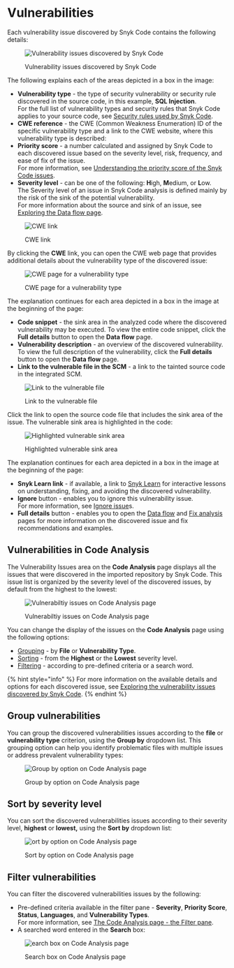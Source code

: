 # Vulnerabilities

Each vulnerability issue discovered by Snyk Code contains the following details:

<figure><img src="../../../../.gitbook/assets/Snyk Code - Results - Issues - diagram.png" alt="Vulnerability issues discovered by Snyk Code"><figcaption><p>Vulnerability issues discovered by Snyk Code</p></figcaption></figure>

The following explains each of the areas depicted in a box in the image:

* **Vulnerability type** - the type of security vulnerability or security rule discovered in the source code, in this example, **SQL Injection**.\
  For the full list of vulnerability types and security rules that Snyk Code applies to your source code, see [Security rules used by Snyk Code](../../../../scan-application-code/snyk-code/exploring-and-working-with-snyk-code-results-in-the-web-ui/broken-reference/).
* **CWE reference** - the CWE (Common Weakness Enumeration) ID of the specific vulnerability type and a link to the CWE website, where this vulnerability type is described:
* **Priority score** - a number calculated and assigned by Snyk Code to each discovered issue based on the severity level, risk, frequency, and ease of fix of the issue.\
  For more information, see [Understanding the priority score of the Snyk Code issues](understanding-the-priority-score-of-snyk-code-issues.md).
* **Severity level** - can be one of the following: **H**igh, **M**edium, or **L**ow.\
  The Severity level of an issue in Snyk Code analysis is defined mainly by the risk of the sink of the potential vulnerability.\
  For more information about the source and sink of an issue, see [Exploring the Data flow page](broken-reference).

<figure><img src="../../../../.gitbook/assets/Snyk Code - Results - Issues - CWE link.png" alt="CWE link"><figcaption><p>CWE link</p></figcaption></figure>

By clicking the **CWE** link, you can open the CWE web page that provides additional details about the vulnerability type of the discovered issue:

<figure><img src="../../../../.gitbook/assets/Snyk Code - Results - Issues - CWE web page.png" alt="CWE page for a vulnerability type"><figcaption><p>CWE page for a vulnerability type</p></figcaption></figure>

The explanation continues for each area depicted in a box in the image at the beginning of the page:

* **Code snippet** - the sink area in the analyzed code where the discovered vulnerability may be executed. To view the entire code snippet, click the **Full details** button to open the **Data flow** page.
* **Vulnerability description** - an overview of the discovered vulnerability. To view the full description of the vulnerability, click the **Full details** button to open the **Data flow** page.
* **Link to the vulnerable file in the SCM** - a link to the tainted source code in the integrated SCM.

<figure><img src="../../../../.gitbook/assets/Snyk Code - Results - Issues - Repo link.png" alt="Link to the vulnerable file"><figcaption><p>Link to the vulnerable file</p></figcaption></figure>

Click the link to open the source code file that includes the sink area of the issue. The vulnerable sink area is highlighted in the code:

<figure><img src="../../../../.gitbook/assets/Snyk Code - Results - Issues - Repo link - in SCM.png" alt="Highlighted vulnerable sink area"><figcaption><p>Highlighted vulnerable sink area</p></figcaption></figure>

The explanation continues for each area depicted in a box in the image at the beginning of the page:

* **Snyk Learn link** - if available, a link to [Snyk Learn](https://learn.snyk.io/) for interactive lessons on understanding, fixing, and avoiding the discovered vulnerability.
* **Ignore** button - enables you to ignore this vulnerability issue.\
  For more information, see [Ignore issue](../../../find-and-manage-priority-issues/ignore-issues/)s.
* **Full details** button - enables you to open the [Data flow](broken-reference) and [Fix analysis](exploring-the-fix-analysis-page.md) pages for more information on the discovered issue and fix recommendations and examples.

## Vulnerabilities in Code Analysis

The Vulnerability Issues area on the **Code Analysis** page displays all the issues that were discovered in the imported repository by Snyk Code. This issue list is organized by the severity level of the discovered issues, by default from the highest to the lowest:

<figure><img src="../../../../.gitbook/assets/Snyk Code - Results - Issues Area .png" alt="Vulnerabiltiy issues on Code Analysis page"><figcaption><p>Vulnerabiltiy issues on Code Analysis page</p></figcaption></figure>

You can change the display of the issues on the **Code Analysis** page using the following options:

* [Grouping](code-analysis-page-vulnerability-issues-area.md#grouping-the-discovered-issues-according-to-their-file-or-vulnerability-type) - by **File** or **Vulnerability Type**.
* [Sorting](code-analysis-page-vulnerability-issues-area.md#sorting-the-discovered-issues-according-to-their-severity-level) - from the **Highest** or the **Lowest** severity level.
* [Filtering](code-analysis-page-vulnerability-issues-area.md#filtering-the-discovered-issues-according-to-pre-defined-criteria-or-a-search-word) - according to pre-defined criteria or a search word.

{% hint style="info" %}
For more information on the available details and options for each discovered issue, see [Exploring the vulnerability issues discovered by Snyk Code](broken-reference).
{% endhint %}

## **Group vulnerabilities**

You can group the discovered vulnerabilities issues according to the **file** or **vulnerability type** criterion, using the **Group by** dropdown list. This grouping option can help you identify problematic files with multiple issues or address prevalent vulnerability types:

<figure><img src="../../../../.gitbook/assets/Snyk Code - Main UI Features - Group.png" alt="Group by option on Code Analysis page"><figcaption><p>Group by option on Code Analysis page</p></figcaption></figure>

## **Sort by severity level**

You can sort the discovered vulnerabilities issues according to their severity level, **highest** or **lowest,** using the **Sort by** dropdown list:

<figure><img src="../../../../.gitbook/assets/Snyk Code - Main UI Features - Sort.png" alt="ort by option on Code Analysis page"><figcaption><p>Sort by option on Code Analysis page</p></figcaption></figure>

## **Filter vulnerabilities**

You can filter the discovered vulnerabilities issues by the following:

* Pre-defined criteria available in the filter pane - **Severity**, **Priority Score**, **Status**, **Languages**, and **Vulnerability Types**.\
  For more information, see [The Code Analysis page - the Filter pane](broken-reference).
* A searched word entered in the **Search** box:

<figure><img src="../../../../.gitbook/assets/Snyk Code - Results - Issues Area - Search box.png" alt="earch box on Code Analysis page"><figcaption><p>Search box on Code Analysis page</p></figcaption></figure>

